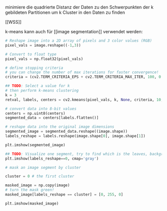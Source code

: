 minimiere die quadrierte Distanz der Daten zu den Schwerpunkten der k gebildeten Partitionen
um k Cluster in den Daten zu finden

[[WSS]]

k-means kann auch für [[image segmentation]] verwendet werden:

```python
# Reshape image into a 2D array of pixels and 3 color values (RGB)
pixel_vals = image.reshape((-1,3))

# Convert to float type
pixel_vals = np.float32(pixel_vals)

# define stopping criteria
# you can change the number of max iterations for faster convergence!
criteria = (cv2.TERM_CRITERIA_EPS + cv2.TERM_CRITERIA_MAX_ITER, 100, 0.2)

## TODO: Select a value for k
# then perform k-means clustering
k = 3
retval, labels, centers = cv2.kmeans(pixel_vals, k, None, criteria, 10, cv2.KMEANS_RANDOM_CENTERS)

# convert data into 8-bit values
centers = np.uint8(centers)
segmented_data = centers[labels.flatten()]

# reshape data into the original image dimensions
segmented_image = segmented_data.reshape((image.shape))
labels_reshape = labels.reshape(image.shape[0], image.shape[1])

plt.imshow(segmented_image)

## TODO: Visualize one segment, try to find which is the leaves, background, etc!
plt.imshow(labels_reshape==0, cmap='gray')

# mask an image segment by cluster

cluster = 0 # the first cluster

masked_image = np.copy(image)
# turn the mask green!
masked_image[labels_reshape == cluster] = [0, 255, 0]

plt.imshow(masked_image)
```